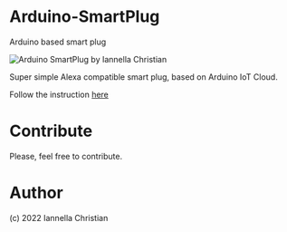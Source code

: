 # Arduino-SmartPlug
Arduino based smart plug 

![Arduino SmartPlug by Iannella Christian](https://github.com/ChristianIannella/SmartPlug/blob/main/pcb.JPG)

Super simple Alexa compatible smart plug, based on Arduino IoT Cloud.

Follow the instruction [here](https://github.com/ChristianIannella/Arduino-SmartPlug/blob/main/DIYODE-041%20SmartPlug.pdf/)



# Contribute
Please, feel free to contribute.

# Author
(c) 2022 Iannella Christian
